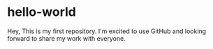 # hello-world

Hey,
This is my first repository. I'm excited to use GitHub and looking forward to share my work with everyone.
